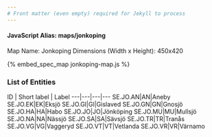 ```yaml
---
# Front matter (even empty) required for Jekyll to process
---
```


#### JavaScript Alias: maps/jonkoping

Map Name: Jonkoping
Dimensions (Width x Height): 450x420



{% embed_spec_map jonkoping-map.js %}

### List of Entities

ID | Short label | Label
---|---|---|---
SE.JO.AN|AN|Aneby
SE.JO.EK|EK|Eksjö
SE.JO.GI|GI|Gislaved
SE.JO.GN|GN|Gnosjö
SE.JO.HA|HA|Habo
SE.JO.JO|JO|Jönköping
SE.JO.MU|MU|Mullsjö
SE.JO.NA|NA|Nässjö
SE.JO.SA|SA|Sävsjö
SE.JO.TR|TR|Tranås
SE.JO.VG|VG|Vaggeryd
SE.JO.VT|VT|Vetlanda
SE.JO.VR|VR|Värnamo

